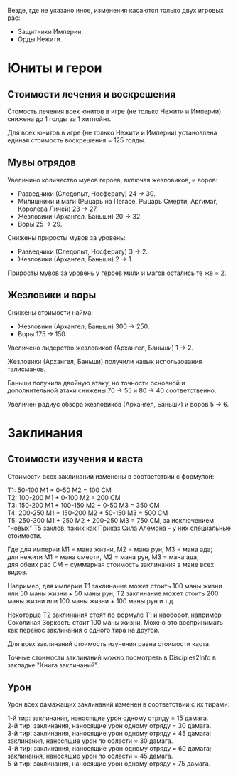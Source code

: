 Везде, где не указано иное, изменения касаются только двух игровых рас:
- Защитники Империи.
- Орды Нежити.

# Юниты и герои

## Стоимости лечения и воскрешения

Стомость лечения всех юнитов в игре (не только Нежити и Империи) снижена до 1 голды за 1 хитпойнт.

Для всех юнитов в игре (не только Нежити и Империи) установлена единая стоимость воскрешения = 125 голды.

## Мувы отрядов

Увеличино количество мувов героев, включая жезловиков, и воров:
- Разведчики (Следопыт, Носферату) 24 -> 30.
- Милишники и маги (Рыцарь на Пегасе, Рыцарь Смерти, Аргимаг, Королева Личей) 23 -> 27.
- Жезловики (Архангел, Баньши) 20 -> 32.
- Воры 25 -> 29.

Снижены приросты мувов за уровень:
- Разведчики (Следопыт, Носферату) 3 -> 2.
- Жезловики (Архангел, Баньши) 2 -> 1.

Приросты мувов за уровень у героев мили и магов остались те же = 2.

## Жезловики и воры

Снижены стоимости найма:
- Жезловики (Архангел, Баньши) 300 -> 250.
- Воры 175 -> 150.

Увеличено лидерство жезловиков (Архангел, Баньши) 1 -> 2.

Жезловики (Архангел, Баньши) получили навык использования талисманов.

Баньши получила двойную атаку, но точности основной и дополнительной атаки снижены 70 -> 55 и 80 -> 40 соответственно.

Увеличен радиус обзора жезловиков (Архангел, Баньши) и воров 5 -> 6.

# Заклинания

## Стоимости изучения и каста

Стоимости всех заклинаний изменены в соответствии с формулой:

Т1: 50-100 М1 + 0-50 М2 = 100 СМ<br/>
Т2: 100-200 М1 + 0-100 М2 = 200 СМ<br/>
Т3: 150-200 М1 + 100-150 М2 + 0-50 М3 = 350 СМ<br/>
Т4: 200-250 М1 + 150-200 М2 + 50-150 М3 = 500 СМ<br/>
Т5: 250-300 М1 + 250 М2 + 200-250 М3 = 750 СМ, за исключением "новых" Т5 заклов, таких как Приказ Сила Алемона - у них специальные стоимости.

Где для империи М1 = мана жизни, М2 = мана рун, М3 = мана ада;<br/>
для нежити М1 = мана смерти, М2 = мана рун, М3 = мана ада;<br/>
для обеих рас СМ = суммарная стоимость заклинания в мане всех видов.

Например, для империи Т1 заклинание может стоить 100 маны жизни или 50 маны жизни + 50 маны рун; Т2 заклинание может стоить 200 маны жизни или 100 маны жизни + 100 маны рун и т.д.

Некоторые Т2 заклинания стоят по формуле Т1 и наоборот, например Соколиная Зоркость стоит 100 маны жизни. Можно это воспринимать как перенос заклинания с одного тира на другой.

Для всех заклинаний стоимость изучения равна стоимости каста.

Точные стоимости заклинаний можно посмотреть в Disciples2Info в закладке "Книга заклинаний".

## Урон

Урон всех дамажащих заклинаний изменен в соответствии с их тирами:

1-й тир: заклинания, наносящие урон одному отряду = 15 дамага.<br/>
2-й тир: заклинания, наносящие урон одному отряду = 30 дамага.<br/>
3-й тир: заклинания, наносящие урон одному отряду = 45 дамага; заклинания, наносящие урон по области = 30 дамага.<br/>
4-й тир: заклинания, наносящие урон одному отряду = 60 дамага; заклинания, наносящие урон по области = 45 дамага.<br/>
5-й тир: заклинания, наносящие урон одному отряду = 75 дамага.<br/>
